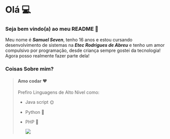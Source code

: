 # Olá :computer:

### Seja bem vindo(a) ao meu README :black_heart:

Meu nome é ***Samuel Seven***, tenho 16 anos e estou cursando desenvolvimento de sistemas na ***Etec Rodrigues de Abreu*** e tenho um amor compulsivo por programação, desde criança sempre gostei da tecnologia! Agora posso realmente fazer parte dela!




### Coisas Sobre mim?

> #### Amo codar :heart:
>
> Prefiro Linguagens de Alto Nível como:
>
> - Java script :sun_with_face:
>
> - Python :snake:
>
> - PHP :mobile_phone_off:
>
>   <img src="http://img.shields.io/static/v1?label=STATUS&message=ON-%20CODE&color=BLUE&style=for-the-badge"/>





